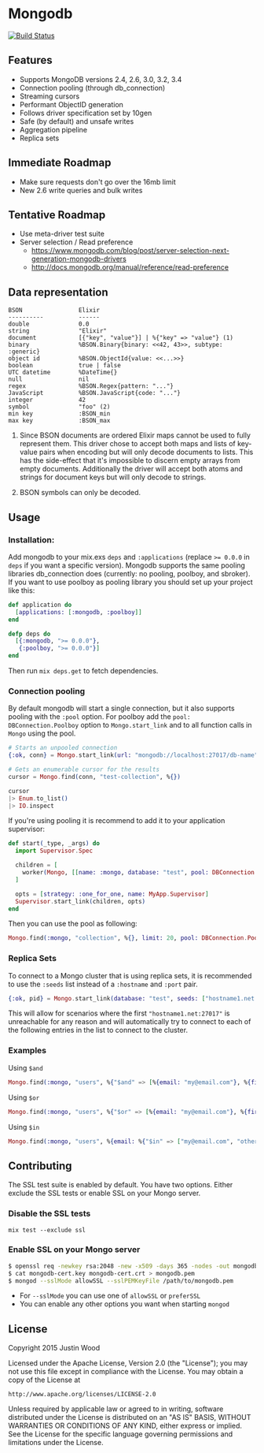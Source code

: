 # Mongodb

[![Build Status](https://travis-ci.org/ankhers/mongodb.svg?branch=master)](https://travis-ci.org/ankhers/mongodb)

## Features

  * Supports MongoDB versions 2.4, 2.6, 3.0, 3.2, 3.4
  * Connection pooling (through db_connection)
  * Streaming cursors
  * Performant ObjectID generation
  * Follows driver specification set by 10gen
  * Safe (by default) and unsafe writes
  * Aggregation pipeline
  * Replica sets

## Immediate Roadmap

  * Make sure requests don't go over the 16mb limit
  * New 2.6 write queries and bulk writes

## Tentative Roadmap

  * Use meta-driver test suite
  * Server selection / Read preference
    - https://www.mongodb.com/blog/post/server-selection-next-generation-mongodb-drivers
    - http://docs.mongodb.org/manual/reference/read-preference

## Data representation

    BSON                Elixir
    ----------          ------
    double              0.0
    string              "Elixir"
    document            [{"key", "value"}] | %{"key" => "value"} (1)
    binary              %BSON.Binary{binary: <<42, 43>>, subtype: :generic}
    object id           %BSON.ObjectId{value: <<...>>}
    boolean             true | false
    UTC datetime        %DateTime{}
    null                nil
    regex               %BSON.Regex{pattern: "..."}
    JavaScript          %BSON.JavaScript{code: "..."}
    integer             42
    symbol              "foo" (2)
    min key             :BSON_min
    max key             :BSON_max

1) Since BSON documents are ordered Elixir maps cannot be used to fully represent them. This driver chose to accept both maps and lists of key-value pairs when encoding but will only decode documents to lists. This has the side-effect that it's impossible to discern empty arrays from empty documents. Additionally the driver will accept both atoms and strings for document keys but will only decode to strings.

2) BSON symbols can only be decoded.

## Usage

### Installation:

Add mongodb to your mix.exs `deps` and `:applications` (replace `>= 0.0.0` in `deps` if you want a specific version). Mongodb supports the same pooling libraries db_connection does (currently: no pooling, poolboy, and sbroker). If you want to use poolboy as pooling library you should set up your project like this:

```elixir
def application do
  [applications: [:mongodb, :poolboy]]
end

defp deps do
  [{:mongodb, ">= 0.0.0"},
   {:poolboy, ">= 0.0.0"}]
end
```

Then run `mix deps.get` to fetch dependencies.

### Connection pooling

By default mongodb will start a single connection, but it also supports pooling with the `:pool` option. For poolboy add the `pool: DBConnection.Poolboy` option to `Mongo.start_link` and to all function calls in `Mongo` using the pool.

```elixir
# Starts an unpooled connection
{:ok, conn} = Mongo.start_link(url: "mongodb://localhost:27017/db-name")

# Gets an enumerable cursor for the results
cursor = Mongo.find(conn, "test-collection", %{})

cursor
|> Enum.to_list()
|> IO.inspect
```

If you're using pooling it is recommend to add it to your application supervisor:

```elixir
def start(_type, _args) do
  import Supervisor.Spec

  children = [
    worker(Mongo, [[name: :mongo, database: "test", pool: DBConnection.Poolboy]])
  ]

  opts = [strategy: :one_for_one, name: MyApp.Supervisor]
  Supervisor.start_link(children, opts)
end
```

Then you can use the pool as following:

```elixir
Mongo.find(:mongo, "collection", %{}, limit: 20, pool: DBConnection.Poolboy)
```

### Replica Sets

To connect to a Mongo cluster that is using replica sets, it is recommended to use the `:seeds` list instead of a `:hostname` and `:port` pair.

```elixir
{:ok, pid} = Mongo.start_link(database: "test", seeds: ["hostname1.net:27017", "hostname2.net:27017"])
```

This will allow for scenarios where the first `"hostname1.net:27017"` is unreachable for any reason and will automatically try to connect to each of the following entries in the list to connect to the cluster.

### Examples

Using `$and`

```elixir
Mongo.find(:mongo, "users", %{"$and" => [%{email: "my@email.com"}, %{first_name: "first_name"}]})
```

Using `$or`

```elixir
Mongo.find(:mongo, "users", %{"$or" => [%{email: "my@email.com"}, %{first_name: "first_name"}]})
```

Using `$in`

```elixir
Mongo.find(:mongo, "users", %{email: %{"$in" => ["my@email.com", "other@email.com"]}})
```

## Contributing

The SSL test suite is enabled by default. You have two options. Either exclude
the SSL tests or enable SSL on your Mongo server.

### Disable the SSL tests

`mix test --exclude ssl`

### Enable SSL on your Mongo server

```bash
$ openssl req -newkey rsa:2048 -new -x509 -days 365 -nodes -out mongodb-cert.crt -keyout mongodb-cert.key
$ cat mongodb-cert.key mongodb-cert.crt > mongodb.pem
$ mongod --sslMode allowSSL --sslPEMKeyFile /path/to/mongodb.pem
```

* For `--sslMode` you can use one of `allowSSL` or `preferSSL`
* You can enable any other options you want when starting `mongod`

## License

Copyright 2015 Justin Wood

Licensed under the Apache License, Version 2.0 (the "License");
you may not use this file except in compliance with the License.
You may obtain a copy of the License at

    http://www.apache.org/licenses/LICENSE-2.0

Unless required by applicable law or agreed to in writing, software
distributed under the License is distributed on an "AS IS" BASIS,
WITHOUT WARRANTIES OR CONDITIONS OF ANY KIND, either express or implied.
See the License for the specific language governing permissions and
limitations under the License.
